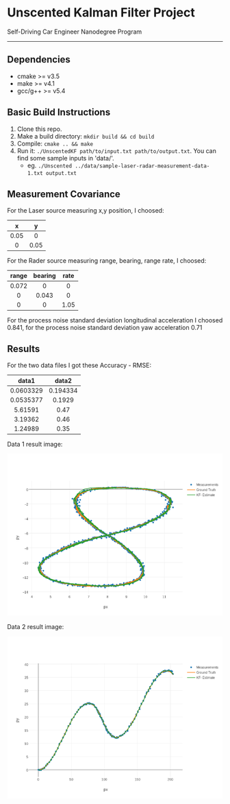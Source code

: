 # Unscented Kalman Filter Project
Self-Driving Car Engineer Nanodegree Program

---

[//]: # (Image References)

[image1]: ./UKF-data1.png "result plot data1"
[image2]: ./UKF-data2.png "result plot data1"

## Dependencies

* cmake >= v3.5
* make >= v4.1
* gcc/g++ >= v5.4

## Basic Build Instructions

1. Clone this repo.
2. Make a build directory: `mkdir build && cd build`
3. Compile: `cmake .. && make`
4. Run it: `./UnscentedKF path/to/input.txt path/to/output.txt`. You can find
   some sample inputs in 'data/'.
    - eg. `./Unscented ../data/sample-laser-radar-measurement-data-1.txt output.txt`

## Measurement Covariance

For the Laser source measuring x,y position, I choosed:

| x       | y        |
|:-------:|:--------:|
| 0.05    | 0        |
| 0       | 0.05     |

For the Rader source measuring range, bearing, range rate, I choosed:

| range  | bearing  | rate  |
|:------:|:--------:|:-----:|
| 0.072  | 0        | 0     |
| 0      | 0.043    | 0     |
| 0      |0         | 1.05  |

For the process noise standard deviation longitudinal acceleration I choosed 0.841, 
for the process noise standard deviation yaw acceleration 0.71

## Results

For the two data files I got these Accuracy - RMSE:

| data1 | data2 |
|:-----:|:-----:| 
| 0.0603329| 0.194334|
| 0.0535377| 0.1929  |
| 5.61591 | 0.47     |
| 3.19362| 0.46      |
| 1.24989| 0.35      |

Data 1 result image:

![alt text][image1]

Data 2 result image:

![alt text][image2]


